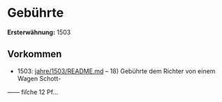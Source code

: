 # Gebührte

**Ersterwähnung:** 1503

## Vorkommen
- 1503: [jahre/1503/README.md](../jahre/1503/README.md) – 18) Gebührte dem Richter von einem Wagen Schott-

—_—_ fiſche 12 Pf...
